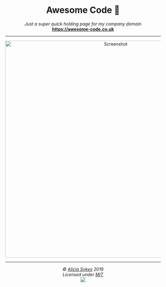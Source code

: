 <!-- Title + Description -->
<h1 align="center">Awesome Code 🌊</h1>
<p align="center">
  <i>Just a super quick holding page for my company domain</i><br>
  <b><a href="https://awesome-code.co.uk">https://awesome-code.co.uk</a></b>
</p>

<!-- Line Break -->
<hr />

<!-- Screenshot -->
<p align="center" title="Screenshot of homepage">
  <a href="https://awesome-code.co.uk">
    <img alt="Screenshot" src="banner.gif" width="700" />
  </a>
</p>

<!-- Line Break -->
<hr />

<!-- License + Copyright -->
<p  align="center">
  <i>© <a href="https://aliciasykes.com">Alicia Sykes</a> 2019</i><br>
  <i>Licensed under <a href="https://gist.github.com/Lissy93/143d2ee01ccc5c052a17">MIT</a></i><br>
  <a href="https://github.com/lissy93"><img src="https://i.ibb.co/4KtpYxb/octocat-clean-mini.png" /></a>
</p>

<!-- Dinosaur -->
<!-- 
                        . - ~ ~ ~ - .
      ..     _      .-~               ~-.
     //|     \ `..~                      `.
    || |      }  }              /       \  \
(\   \\ \~^..'                 |         }  \
 \`.-~  o      /       }       |        /    \
 (__          |       /        |       /      `.
  `- - ~ ~ -._|      /_ - ~ ~ ^|      /- _      `.
              |     /          |     /     ~-.     ~- _
              |_____|          |_____|         ~ - . _ _~_-_
-->
